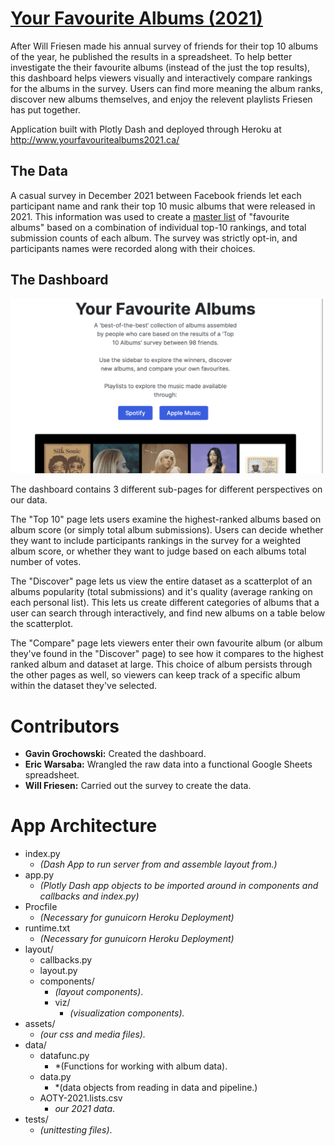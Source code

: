 # [Your Favourite Albums (2021)](http://www.yourfavouritealbums2021.ca/)
After Will Friesen made his annual survey of friends for their top 10 albums of the year, he published the results in a spreadsheet. To help better investigate the their favourite albums (instead of the just the top results), this dashboard helps viewers visually and interactively compare rankings for the albums in the survey. Users can find more meaning the album ranks, discover new albums themselves, and enjoy the relevent playlists Friesen has put together.

Application built with Plotly Dash and deployed through Heroku at http://www.yourfavouritealbums2021.ca/ 

## The Data

A casual survey in December 2021 between Facebook friends let each participant name and rank their top 10 music albums that were released in 2021. This information was used to create a [master list](https://docs.google.com/spreadsheets/d/1E6YwZ5SdZPHBeOZQTKj22AWFnbCqjbhlv9Tplt73RQk/edit?fbclid=IwAR0lxp9NPKsdTe2mpNoLWL7eB7rmdtvafhdMIxx4He24wEobpU52PS_3kAM#gid=0) of "favourite albums" based on a combination of individual top-10 rankings, and total submission counts of each album. The survey was strictly opt-in, and participants names were recorded along with their choices.
## The Dashboard

<img src ="assets/dashboard.gif" width="500px">

The dashboard contains 3 different sub-pages for different perspectives on our data. 

The "Top 10" page lets users examine the highest-ranked albums based on album score (or simply total album submissions). Users can decide whether they want to include participants rankings in the survey for a weighted album score, or whether they want to judge based on each albums total number of votes.

The "Discover" page lets us view the entire dataset as a scatterplot of an albums popularity (total submissions) and it's quality (average ranking on each personal list). This lets us create different categories of albums that a user can search through interactively, and find new albums on a table below the scatterplot.

The "Compare" page lets viewers enter their own favourite album (or album they've found in the "Discover" page) to see how it compares to the highest ranked album and dataset at large. This choice of album persists through the other pages as well, so viewers can keep track of a specific album within the dataset they've selected.

# Contributors

* **Gavin Grochowski:** Created the dashboard.
* **Eric Warsaba:** Wrangled the raw data into a functional Google Sheets spreadsheet.
* **Will Friesen:** Carried out the survey to create the data.
# App Architecture

* index.py
    * *(Dash App to run server from and assemble layout from.)*
* app.py
    * *(Plotly Dash app objects to be imported around in components and callbacks and index.py)*
* Procfile
    * *(Necessary for gunuicorn Heroku Deployment)*
* runtime.txt
    * *(Necessary for gunuicorn Heroku Deployment)*
* layout/
    * callbacks.py
    * layout.py
    * components/
        * *(layout components)*.
        * viz/
            * *(visualization components).*
* assets/
    * *(our css and media files).*
* data/
    * datafunc.py
        * *(Functions for working with album data).
    * data.py
        * *(data objects from reading in data and pipeline.)
    * AOTY-2021.lists.csv
        * *our 2021 data*.
* tests/
    * *(unittesting files)*.
